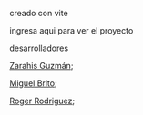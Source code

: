 
creado con vite

ingresa aqui para ver el proyecto



desarrolladores

 <a href="https://github.com/Zarahisg">Zarahis Guzmán</a>;

 <a href="https://github.com/">Miguel Brito</a>;

 <a href="https://github.com/roger-rd">Roger Rodriguez</a>;
